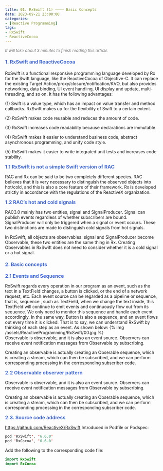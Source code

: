 ```yaml
---
title: 01. RxSwift (1) ———— Basic Concepts
date: 2023-09-21 23:00:00
categories: 
- [Reactive Programming]
tags:
- RxSwift
- ReactiveCocoa
---
```


<font color=gray size=2>*It will take about 3 minutes to finish reading this article.*</font>

#### <font size=3 color=#4169E1>1. RxSwift and ReactiveCocoa</font>

RxSwift is a functional responsive programming language developed by Rx for the Swift language,  like the ReactiveCocoa of Objective-C. It can replace the existing Target Action/proxy/closure/notification/KVO, but also provides networking, data binding, UI event handling, UI display and update, multi-threading, and so on.
 It has the following advantages:
 
(1) Swift is a value type, which has an impact on value transfer and method callbacks. RxSwift makes up for the flexibility of Swift to a certain extent.

(2) RxSwift makes code reusable and reduces the amount of code.

(3) RxSwift increases code readability because declarations are immutable.

(4) RxSwift makes it easier to understand business code, abstract asynchronous programming, and unify code style.

(5) RxSwift makes it easier to write integrated unit tests and increases code stability.

<font size=3 color=#4169E1>**1.1 RxSwift is not a simple Swift version of RAC**</font>  

RAC and Rx can be said to be two completely different species. RAC believes that it is very necessary to distinguish the observed objects into hot/cold, and this is also a core feature of their framework. Rx is developed strictly in accordance with the regulations of the ReactiveX organization.

<font size=3 color=#4169E1>**1.2 RAC’s hot and cold signals**</font>  

RAC3.0 mainly has two entities, signal and SignalProducer. Signal can publish events regardless of whether subscribers are bound. SignalProducer will only be triggered when a signal or event occurs. These two distinctions are made to distinguish cold signals from hot signals.

In RxSwift, all objects are observables. signal and SignalProducer become Observable, these two entities are the same thing in Rx. Creating Observables in RxSwift does not need to consider whether it is a cold signal or a hot signal.

#### <font size=3 color=#4169E1>2. Basic concepts</font> 

<font size=3 color=#4169E1>**2.1 Events and Sequence**</font>  

RxSwift regards every operation in our program as an event, such as the text in a TextField changes, a button is clicked, or the end of a network request, etc. Each event source can be regarded as a pipeline or sequence, that is, sequence , such as TextField, when we change the text inside, this TextField will continue to emit events and continuously flow out from its sequence. We only need to monitor this sequence and handle each event accordingly. In the same way, Button is also a sequence, and an event flows out every time it is clicked. That is to say, we can understand RxSwift by thinking of each step as an event. As shown below:
{% img /assets/ReactiveProgramming/RxSwift/00.jpg %}  
Observable is observable, and it is also an event source. Observers can receive event notification messages from Observable by subscribing.

Creating an observable is actually creating an Obserable sequence, which is creating a stream, which can then be subscribed, and we can perform corresponding processing in the corresponding subscriber code.

<font size=3 color=#4169E1>**2.2 Observable observer pattern**</font>  

Observable is observable, and it is also an event source. Observers can receive event notification messages from Observable by subscribing.

Creating an observable is actually creating an Obserable sequence, which is creating a stream, which can then be subscribed, and we can perform corresponding processing in the corresponding subscriber code.

<font size=3 color=#4169E1>**2.3. Source code address**</font>  

https://github.com/ReactiveX/RxSwift
Introduced in Podfile or Podspec:

```Swift
pod 'RxSwift', '6.6.0'
pod 'RxCocoa', '6.6.0'
```
Add the following to the corresponding code file:

```Swift
import RxSwift
import RxCocoa
```

